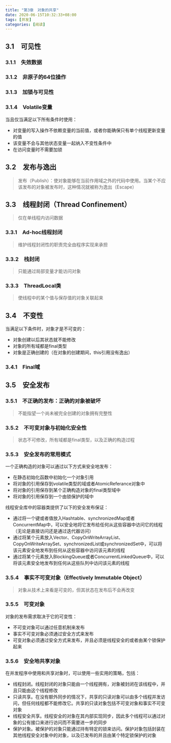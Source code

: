 ```yaml
---
title: "第3章　对象的共享"
date: 2020-06-15T10:32:33+08:00
tags: [并发]
categories: [阅读]
---
```


## 3.1　可见性
### 3.1.1　失效数据
### 3.1.2　非原子的64位操作
### 3.1.3　加锁与可见性
### 3.1.4　Volatile变量
当且仅当满足以下所有条件时使用：
- 对变量的写入操作不依赖变量的当前值，或者你能确保只有单个线程更新变量的值
- 该变量不会与其他状态变量一起纳入不变性条件中
- 在访问变量时不需要加锁

## 3.2　发布与逸出
>发布（Publish）：使对象能够在当前作用域之外的代码中使用。当某个不应该发布的对象被发布时，这种情况就被称为逸出（Escape）

## 3.3　线程封闭（Thread Confinement）
>仅在单线程内访问数据
### 3.3.1　Ad-hoc线程封闭
>维护线程封闭性的职责完全由程序实现来承担
### 3.3.2　栈封闭
>只能通过局部变量才能访问对象
### 3.3.3　ThreadLocal类
>使线程中的某个值与保存值的对象关联起来

## 3.4　不变性
当满足以下条件时，对象才是不可变的：
- 对象创建以后其状态就不能修改
- 对象的所有域都是final类型
- 对象是正确创建的（在对象的创建期间，this引用没有逸出）
### 3.4.1　Final域

## 3.5　安全发布
### 3.5.1　不正确的发布：正确的对象被破坏
>不能指望一个尚未被完全创建的对象拥有完整性
### 3.5.2　不可变对象与初始化安全性
>状态不可修改，所有域都是final类型，以及正确的构造过程
### 3.5.3　安全发布的常用模式
一个正确构造的对象可以通过以下方式来安全地发布：
- 在静态初始化函数中初始化一个对象引用
- 将对象的引用保存到volatile类型的域或者AtomicReferance对象中
- 将对象的引用保存到某个正确构造对象的final类型域中
- 将对象的引用保存到一个由锁保护的域中

线程安全库中的容器类提供了以下的安全发布保证：
- 通过将一个键或者值放入Hashtable、synchronizedMap或者ConcurrentMap中，可以安全地将它发布给任何从这些容器中访问它的线程（无论是直接访问还是通过迭代器访问）
- 通过将某个元素放入Vector、CopyOnWriteArrayList、CopyOnWriteArraySet、synchronizedList或synchronizedSet中，可以将该元素安全地发布到任何从这些容器中访问该元素的线程
- 通过将某个元素放入BlockingQueue或者ConcurrentLinkedQueue中，可以将该元素安全地发布到任何从这些队列中访问该元素的线程

### 3.5.4　事实不可变对象（Effectively Immutable Object）
>对象从技术上来看是可变的，但其状态在发布后不会再改变

### 3.5.5　可变对象
对象的发布需求取决于它的可变性：
- 不可变对象可以通过任意机制来发布
- 事实不可变对象必须通过安全方式来发布
- 可变对象必须通过安全方式来发布，并且必须是线程安全的或者由某个锁保护起来

### 3.5.6　安全地共享对象
在并发程序中使用和共享对象时，可以使用一些实用的策略，包括：
- 线程封闭。线程封闭的对象只能由一个线程拥有，对象被封闭在该线程中，并且只能由这个线程修改
- 只读共享。在没有额外同步的情况下，共享的只读对象可以由多个线程并发访问，但任何线程都不能修改它。共享的只读对象包括不可变对象和事实不可变对象
- 线程安全共享。线程安全的对象在其内部实现同步，因此多个线程可以通过对象的公有接口来进行访问而不需要进一步的同步
- 保护对象。被保护的对象只能通过持有特定的锁来访问。保护对象包括封装在其他线程安全对象中的对象，以及已发布的并且由某个特定锁保护的对象